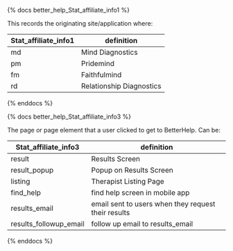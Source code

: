 {% docs better_help_Stat_affiliate_info1 %}
	
This records the originating site/application where: 

| Stat_affiliate_info1 | definition               |
|----------------------|--------------------------|
| md                   | Mind Diagnostics         |
| pm                   | Pridemind                |
| fm                   | Faithfulmind             |
| rd                   | Relationship Diagnostics |

{% enddocs %}

{% docs better_help_Stat_affiliate_info3 %}
	
The page or page element that a user clicked to get to BetterHelp. Can be: 

| Stat_affiliate_info3   | definition                                          |
|------------------------|-----------------------------------------------------|
| result                 | Results Screen                                      |
| result_popup           | Popup on Results Screen                             |
| listing                | Therapist Listing Page                              |
| find_help              | find help screen in mobile app                      |
| results_email          | email sent to users when they request their results |
| results_followup_email | follow up email to results_email                    |

{% enddocs %}
